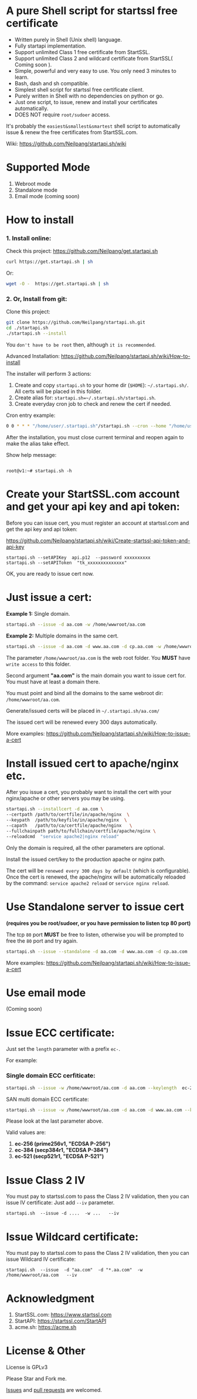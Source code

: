 # A pure Shell script for startssl free certificate
- Written purely in Shell (Unix shell) language.
- Fully startapi implementation.
- Support unlimited Class 1 free certificate from StartSSL.
- Support unlimited Class 2 and wildcard certificate from StartSSL( Coming soon ).
- Simple, powerful and very easy to use. You only need 3 minutes to learn.
- Bash, dash and sh compatible. 
- Simplest shell script for startssl free certificate client.
- Purely written in Shell with no dependencies on python or go.
- Just one script, to issue, renew and install your certificates automatically.
- DOES NOT require `root/sudoer` access.

It's probably the `easiest&smallest&smartest` shell script to automatically issue & renew the free certificates from StartSSL.com.


Wiki: https://github.com/Neilpang/startapi.sh/wiki



# Supported Mode

1. Webroot mode
1. Standalone mode
1. Email mode (coming soon)


# How to install

### 1. Install online:

Check this project: https://github.com/Neilpang/get.startapi.sh

```bash
curl https://get.startapi.sh | sh

```

Or:

```bash
wget -O -  https://get.startapi.sh | sh

```


### 2. Or, Install from git:

Clone this project: 

```bash
git clone https://github.com/Neilpang/startapi.sh.git
cd ./startapi.sh
./startapi.sh --install
```

You `don't have to be root` then, although `it is recommended`.

Advanced Installation:  https://github.com/Neilpang/startapi.sh/wiki/How-to-install

The installer will perform 3 actions:

1. Create and copy `startapi.sh` to your home dir (`$HOME`):  `~/.startapi.sh/`.
All certs will be placed in this folder.
2. Create alias for: `startapi.sh=~/.startapi.sh/startapi.sh`. 
3. Create everyday cron job to check and renew the cert if needed.

Cron entry example:

```bash
0 0 * * * "/home/user/.startapi.sh"/startapi.sh --cron --home "/home/user/.startapi.sh" > /dev/null
```

After the installation, you must close current terminal and reopen again to make the alias take effect.

Show help message:

```

root@v1:~# startapi.sh -h

```

# Create your StartSSL.com account and get your api key and api token:

Before you can issue cert, you must register an account at startssl.com and get the api key and api token:

https://github.com/Neilpang/startapi.sh/wiki/Create-startssl-api-token-and-api-key

```
startapi.sh --setAPIKey  api.p12  --password xxxxxxxxxx
startapi.sh --setAPIToken  "tk_xxxxxxxxxxxxxx"
```

OK, you are ready to issue cert now.


# Just issue a cert:

**Example 1:** Single domain.

```bash
startapi.sh --issue -d aa.com -w /home/wwwroot/aa.com
```

**Example 2:** Multiple domains in the same cert.

```bash
startapi.sh --issue -d aa.com -d www.aa.com -d cp.aa.com -w /home/wwwroot/aa.com 
```

The parameter `/home/wwwroot/aa.com` is the web root folder. You **MUST** have `write access` to this folder.

Second argument **"aa.com"** is the main domain you want to issue cert for.
You must have at least a domain there.

You must point and bind all the domains to the same webroot dir: `/home/wwwroot/aa.com`.

Generate/issued certs will be placed in `~/.startapi.sh/aa.com/`

The issued cert will be renewed every 300 days automatically.

More examples: https://github.com/Neilpang/startapi.sh/wiki/How-to-issue-a-cert


# Install issued cert to apache/nginx etc.

After you issue a cert, you probably want to install the cert with your nginx/apache or other servers you may be using.

```bash
startapi.sh --installcert -d aa.com \
--certpath /path/to/certfile/in/apache/nginx  \
--keypath  /path/to/keyfile/in/apache/nginx  \
--capath   /path/to/ca/certfile/apache/nginx   \
--fullchainpath path/to/fullchain/certfile/apache/nginx \
--reloadcmd  "service apache2|nginx reload"
```

Only the domain is required, all the other parameters are optional.

Install the issued cert/key to the production apache or nginx path.

The cert will be `renewed every 300 days by default` (which is configurable). Once the cert is renewed, the apache/nginx will be automatically reloaded by the command: `service apache2 reload` or `service nginx reload`.

# Use Standalone server to issue cert

**(requires you be root/sudoer, or you have permission to listen tcp 80 port)**

The tcp `80` port **MUST** be free to listen, otherwise you will be prompted to free the `80` port and try again.

```bash
startapi.sh --issue --standalone -d aa.com -d www.aa.com -d cp.aa.com
```

More examples: https://github.com/Neilpang/startapi.sh/wiki/How-to-issue-a-cert


# Use email mode

(Coming soon)

# Issue ECC certificate:

Just set the `length` parameter with a prefix `ec-`.

For example:

### Single domain ECC cerfiticate:

```bash
startapi.sh --issue -w /home/wwwroot/aa.com -d aa.com --keylength  ec-256
```

SAN multi domain ECC certificate:

```bash
startapi.sh --issue -w /home/wwwroot/aa.com -d aa.com -d www.aa.com --keylength  ec-256
```

Please look at the last parameter above.

Valid values are:

1. **ec-256 (prime256v1, "ECDSA P-256")**
2. **ec-384 (secp384r1,  "ECDSA P-384")**
3. **ec-521 (secp521r1,  "ECDSA P-521")**


# Issue Class 2 IV
You must pay to startssl.com to pass the Class 2 IV validation,  then you can issue IV certificate:
Just add `--iv` parameter.
```
startapi.sh  --issue -d ....  -w ...   --iv
```

# Issue Wildcard certificate:
You must pay to startssl.com to pass the Class 2 IV validation,  then you can issue Wildcard IV certificate:

```
startapi.sh  --issue  -d "aa.com"  -d "*.aa.com"  -w /home/wwwroot/aa.com   --iv
```



# Acknowledgment
1. StartSSL.com: https://www.startssl.com
2. StartAPI: https://startssl.com/StartAPI
3. acme.sh: https://acme.sh

# License & Other

License is GPLv3

Please Star and Fork me.

[Issues](https://github.com/Neilpang/startapi.sh/issues) and [pull requests](https://github.com/Neilpang/startapi.sh/pulls) are welcomed.



